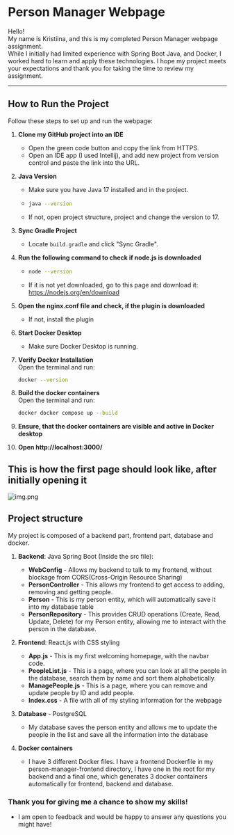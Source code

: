 # Person Manager Webpage

Hello!  
My name is Kristiina, and this is my completed Person Manager webpage assignment.  
While I initially had limited experience with Spring Boot Java, and Docker, 
I worked hard to learn and apply these technologies. 
I hope my project meets your expectations and 
thank you for taking the time to review my assignment.

---

## How to Run the Project

Follow these steps to set up and run the webpage:

1. **Clone my GitHub project into an IDE**
   - Open the green code button and copy the link from HTTPS.
   - Open an IDE app (I used Intellij), and add new project from version control and paste the link into the URL.

2. **Java Version**
    - Make sure you have Java 17 installed and in the project.
    - ```bash
      java --version
    - If not, open project structure, project and change the version to 17.

3. **Sync Gradle Project**
    - Locate `build.gradle` and click "Sync Gradle".

4. **Run the following command to check if node.js is downloaded**
   - ```bash
     node --version
   - If it is not yet downloaded, go to this page and download it: https://nodejs.org/en/download

5. **Open the nginx.conf file and check, if the plugin is downloaded**
   - If not, install the plugin

6. **Start Docker Desktop**
    - Make sure Docker Desktop is running.

7. **Verify Docker Installation**  
   Open the terminal and run:

   ```bash
   docker --version

8. **Build the docker containers**  
    Open the terminal and run:

   ```bash
   docker docker compose up --build 

9. **Ensure, that the docker containers are visible and active in Docker desktop**

10. **Open http://localhost:3000/**

## This is how the first page should look like, after initially opening it
![img.png](img.png)
## Project structure

My project is composed of a backend part, frontend part, database and docker.
 1. **Backend**: Java Spring Boot (Inside the src file):
      - **WebConfig** - Allows my backend to talk to my frontend, without blockage from CORS(Cross-Origin Resource Sharing)
      - **PersonController** - This allows my frontend to get access to adding, removing and getting people.
      - **Person** - This is my person entity, which will automatically save it into my database table
      - **PersonRepository** - This provides CRUD operations (Create, Read, Update, Delete) for my Person entity,
         allowing me to interact with the person in the database.

 2. **Frontend**: React.js with CSS styling
       - **App.js** - This is my first welcoming homepage, with the navbar code.
       - **PeopleList.js** - This is a page, where you can look at all the people in the database, search them by name
          and sort them alphabetically.
       - **ManagePeople.js** - This is a page, where you can remove and update people by ID and add people.
       - **Index.css** - A file with all of my styling information for the webpage
 3. **Database** - PostgreSQL
      - My database saves the person entity and allows me to update the people in the list and save all the information into 
        the database
 4. **Docker containers**
      - I have 3 different Docker files. I have a frontend Dockerfile in my person-manager-frontend directory,
         I have one in the root for my backend and a final one, which generates 3 docker containers automatically for
         frontend, backend and database.

### Thank you for giving me a chance to show my skills! 
- I am open to feedback and would be happy to answer any questions you might have!
